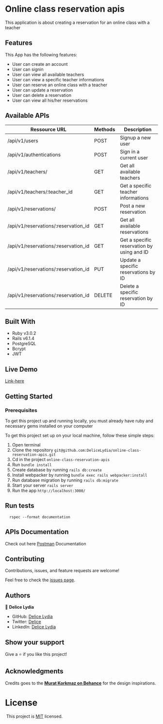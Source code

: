 # Online class reservation apis

This application is about creating a reservation for an online class with a teacher

## Features

This App has the following features:

- User can create an account
- User can signin
- User can view all available teachers
- User can view a specific teacher informations
- User can reserve an online class with a teacher
- User can update a reservation
- User can delete a reservation
- User can view all his/her reservations

## Available APIs

| Ressource URL | Methods  | Description  |
| ------- | --- | --- |
| /api/v1/users| POST | Signup a new user |
| /api/v1/authentications | POST | Sign in a current user|
| /api/v1/teachers/ | GET | Get all available teachers |
| /api/v1/teachers/:teacher_id| GET |Get a specific teacher informations |
| /api/v1/reservations/| POST | Post a new reservation |
| /api/v1/reservations/:reservation_id| GET | Get all available reservations |
| /api/v1/reservations/:reservation_id| GET | Get a specific reservation by using and ID|
| /api/v1/reservations/:reservation_id| PUT | Update a specific reservations by ID |
| /api/v1/reservations/:reservation_id| DELETE| Delete a specific reservation by ID |


## Built With

- Ruby v3.0.2
- Rails v6.1.4
- PostgreSQL
- Bcrypt
- JWT

## Live Demo

[Link-here](https://lydia-online-class.herokuapp.com)

## Getting Started

### Prerequisites

To get this project up and running locally, you must already have ruby and necessary gems installed on your computer

To get this project set up on your local machine, follow these simple steps:

1. Open terminal
2. Clone the repository 
``` git@github.com:DeliceLydia/online-class-reservation-apis.git ```
3. Cd in the project ``` online-class-reservation-apis ```
4. Run ``` bundle install ```
5. Create database by running ``` rails db:create ```
6. Install webpacker by running 
``` bundle exec rails webpacker:install ```
7. Run database migration by running ``` rails db:migrate ```
8. Start your server ``` rails server ```
9. Run the app ``` http://localhost:3000/ ```

## Run tests

```
  rspec --format documentation
```

## APIs Documentation

Check out here [Postman](https://documenter.getpostman.com/view/6368898/Tzz8sH4c) Documentation

## Contributing

Contributions, issues, and feature requests are welcome!

Feel free to check the [issues page](https://github.com/DeliceLydia/online-class-reservation-apis/issues).

## Authors

👤 **Delice Lydia**
  - GitHub: [Delice Lydia](https://github.com/DeliceLydia)
  - Twitter: [Delice](https://twitter.com/IngabireLydia)
  - LinkedIn: [Delice Lydia](https://www.linkedin.com/in/delice-lydia/)

## Show your support

Give a ⭐️ if you like this project!

## Acknowledgments

Credits goes to the [**Murat Korkmaz on Behance**](https://www.behance.net/gallery/26425031/Vespa-Responsive-Redesign) for the design inspirations.

# License
​
This project is [MIT](https://github.com/DeliceLydia/online-class-reservation-apis/blob/master/LICENSE) licensed.
